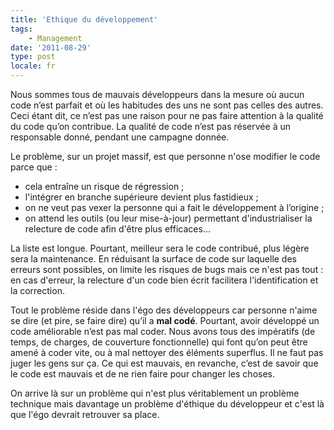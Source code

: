 ```yaml
---
title: 'Ethique du développement'
tags:
    - Management
date: '2011-08-29'
type: post
locale: fr
---
```


Nous sommes tous de mauvais développeurs dans la mesure où aucun code n’est parfait et où les habitudes des uns ne sont pas celles des autres. Ceci étant dit, ce n’est pas une raison pour ne pas faire attention à la qualité du code qu’on contribue. La qualité de code n’est pas réservée à un responsable donné, pendant une campagne donnée.

<!-- more -->

Le problème, sur un projet massif, est que personne n'ose modifier le code parce que :

* cela entraîne un risque de régression ;
* l'intégrer en branche supérieure devient plus fastidieux ;
* on ne veut pas vexer la personne qui a fait le développement à l’origine ;
* on attend les outils (ou leur mise-à-jour) permettant d'industrialiser la relecture de code afin d'être plus efficaces...

La liste est longue. Pourtant, meilleur sera le code contribué, plus légère sera la maintenance. En réduisant la surface de code sur laquelle des erreurs sont possibles, on limite les risques de bugs mais ce n'est pas tout&nbsp;: en cas d'erreur, la relecture d'un code bien écrit facilitera l'identification et la correction.

Tout le problème réside dans l'égo des développeurs car personne n'aime se dire (et pire, se faire dire) qu’il a **mal codé**. Pourtant, avoir développé un code améliorable n’est pas mal coder. Nous avons tous des impératifs (de temps, de charges, de couverture fonctionnelle) qui font qu’on peut être amené à coder vite, ou à mal nettoyer des éléments superflus. Il ne faut pas juger les gens sur ça. Ce qui est mauvais, en revanche, c’est de savoir que le code est mauvais et de ne rien faire pour changer les choses.

On arrive là sur un problème qui n'est plus véritablement un problème technique mais davantage un problème d'éthique du développeur et c'est là que l'égo devrait retrouver sa place.
